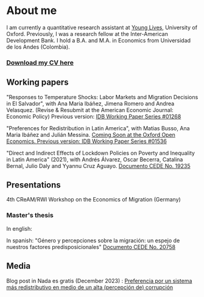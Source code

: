 

# About me

I am currently a quantitative research assistant at [Young Lives](https://www.younglives.org.uk), University of Oxford.
Previously, I was a research fellow at the Inter-American Development Bank. I hold a B.A. and M.A. in Economics from Universidad de los Andes (Colombia).

### [Download my CV here](./CV_Quigua.pdf)


## Working papers

"Responses to Temperature Shocks: Labor Markets and Migration Decisions in El Salvador", with Ana Maria Ibáñez, Jimena Romero and Andrea Velasquez. (Revise & Resubmit at the American Economic Journal: Economic Policy)
Previous version: [IDB Working Paper Series #01268](https://publications.iadb.org/en/responses-temperature-shocks-labor-markets-and-migration-decisions-el-salvador)

"Preferences for Redistribution in Latin America", with Matias Busso, Ana Maria Ibáñez and Julián Messina. 
[Coming Soon at the Oxford Open Economics. Previous version: IDB Working Paper Series #01536](https://lacir.lse.ac.uk/en-gb/publications/preferences-for-redistribution-in-latin-america)


"Direct and Indirect Effects of Lockdown Policies on Poverty and Inequality in Latin America" (2021), with Andrés Álvarez, Oscar Becerra, Catalina Bernal, Julio Daly and Yyannu Cruz Aguayo. 
[Documento CEDE No. 19235](https://ideas.repec.org/p/col/000089/019235.html)

## Presentations
4th CReAM/RWI Workshop on the Economics of Migration (Germany)

### Master's thesis

In english: 

In spanish: "Género y percepciones sobre la migración: un espejo de nuestros factores predisposicionales"
[Documento CEDE No. 20758](https://papers.ssrn.com/sol3/papers.cfm?abstract_id=4442065)

## Media

Blog post in Nada es gratis (December 2023) : [Preferencia por un sistema más redistributivo en medio de un alta (percepción de) corrupción](https://nadaesgratis.es/julian-messina/preferencia-por-un-sistema-mas-redistributivo-en-medio-de-un-alta-percepcion-de-corrupcion)


